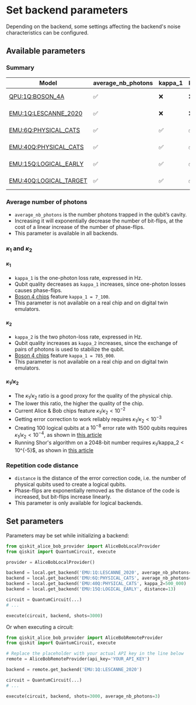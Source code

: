 # Set backend parameters

Depending on the backend, some settings affecting the backend's noise characteristics can be configured.

## Available parameters

### Summary

| Model | average_nb_photons | kappa_1 | kappa_2 | distance | Availability |
| --- | --- | --- | --- | --- | --- |
| [QPU:1Q:BOSON_4A](../backends/backends_list/boson_4a.md) | ✅ | ❌ | ❌ | ❌ | Remote only |
| [EMU:1Q:LESCANNE_2020](../backends/backends_list/lescanne_2020.md) | ✅ | ❌ | ❌ | ❌ | Remote & Local |
| [EMU:6Q:PHYSICAL_CATS](../backends/backends_list/6_physical_cats.md) | ✅ | ✅ | ✅ | ❌ | Remote & Local |
| [EMU:40Q:PHYSICAL_CATS](../backends/backends_list/40_physical_cats.md) | ✅ | ✅ | ✅ | ❌ | Remote & Local |
| [EMU:15Q:LOGICAL_EARLY](../backends/backends_list/logical_early.md) | ✅ | ✅ | ✅ | ✅ | Remote & Local |
| [EMU:40Q:LOGICAL_TARGET](../backends/backends_list/logical_target.md) | ✅ | ✅ | ✅ | ✅ | Remote & Local |

### Average number of photons

- `average_nb_photons` is the number photons trapped in the qubit’s cavity.
- Increasing it will exponentially decrease the number of bit-flips, at the cost of a linear increase of the number of phase-flips.
- This parameter is available in all backends.

### $\kappa_1$ and $\kappa_2$

#### $\kappa_1$

- `kappa_1` is the one-photon loss rate, expressed in Hz.
- Qubit quality decreases as `kappa_1` increases, since one-photon losses causes phase-flips.
- [Boson 4 chips](../reference/boson_4_chips.md) feature `kappa_1 = 7_100`.
- This parameter is not available on a real chip and on digital twin emulators.

#### $\kappa_2$

- `kappa_2` is the two photon-loss rate, expressed in Hz.
- Qubit quality increases as `kappa_2` increases, since the exchange of pairs of photons is used to stabilize the qubit.
- [Boson 4 chips](../reference/boson_4_chips.md) feature `kappa_1 = 785_000`.
- This parameter is not available on a real chip and on digital twin emulators.

#### $\kappa_1/\kappa_2$

- The $\kappa_1/\kappa_2$ ratio is a good proxy for the quality of the physical chip.
- The lower this ratio, the higher the quality of the chip.
- Current Alice & Bob chips feature $\kappa_1/\kappa_2 < 10^{-2}$
- Getting error correction to work reliably requires $\kappa_1/\kappa_2 < 10^{-3}$
- Creating 100 logical qubits at a $10^{-8}$ error rate with 1500 qubits requires $\kappa_1/\kappa_2 < 10^{-4}$, as shown in [this article](https://arxiv.org/abs/2401.09541)
- Running Shor's algorithm on a 2048-bit number requires $\kappa_1/$kappa_2 < 10^{-5}$, as shown in [this article](https://arxiv.org/abs/2302.06639)

### Repetition code distance

- `distance` is the distance of the error correction code, i.e. the number of physical qubits used to create a logical qubits.
- Phase-flips are exponentially removed as the distance of the code is increased, but bit-flips increase linearly.
- This parameter is only available for logical backends.

## Set parameters

Parameters may be set while initializing a backend:

```python
from qiskit_alice_bob_provider import AliceBobLocalProvider
from qiskit import QuantumCircuit, execute

provider = AliceBobLocalProvider()

backend = local.get_backend('EMU:1Q:LESCANNE_2020', average_nb_photons=3)
backend = local.get_backend('EMU:6Q:PHYSICAL_CATS', average_nb_photons=5)
backend = local.get_backend('EMU:40Q:PHYSICAL_CATS', kappa_2=500_000)
backend = local.get_backend('EMU:15Q:LOGICAL_EARLY', distance=13)

circuit = QuantumCircuit(...)
# ...

execute(circuit, backend, shots=3000)
```

Or when executing a circuit:

```python
from qiskit_alice_bob_provider import AliceBobRemoteProvider
from qiskit import QuantumCircuit, execute

# Replace the placeholder with your actual API key in the line below
remote = AliceBobRemoteProvider(api_key='YOUR_API_KEY')

backend = remote.get_backend('EMU:1Q:LESCANNE_2020')

circuit = QuantumCircuit(...)
# ...

execute(circuit, backend, shots=3000, average_nb_photons=3)
```